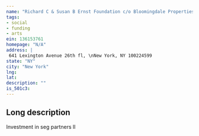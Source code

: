 ```yaml
---
name: "Richard C & Susan B Ernst Foundation c/o Bloomingdale Properties Inc"
tags:
- social
- funding
- arts
ein: 136153761
homepage: "N/A"
address: |
 641 Lexington Avenue 26th fl, \nNew York, NY 100224599
state: "NY"
city: "New York"
lng: 
lat: 
description: ""
is_501c3: 
---
```


## Long description

Investment in seg partners ll
